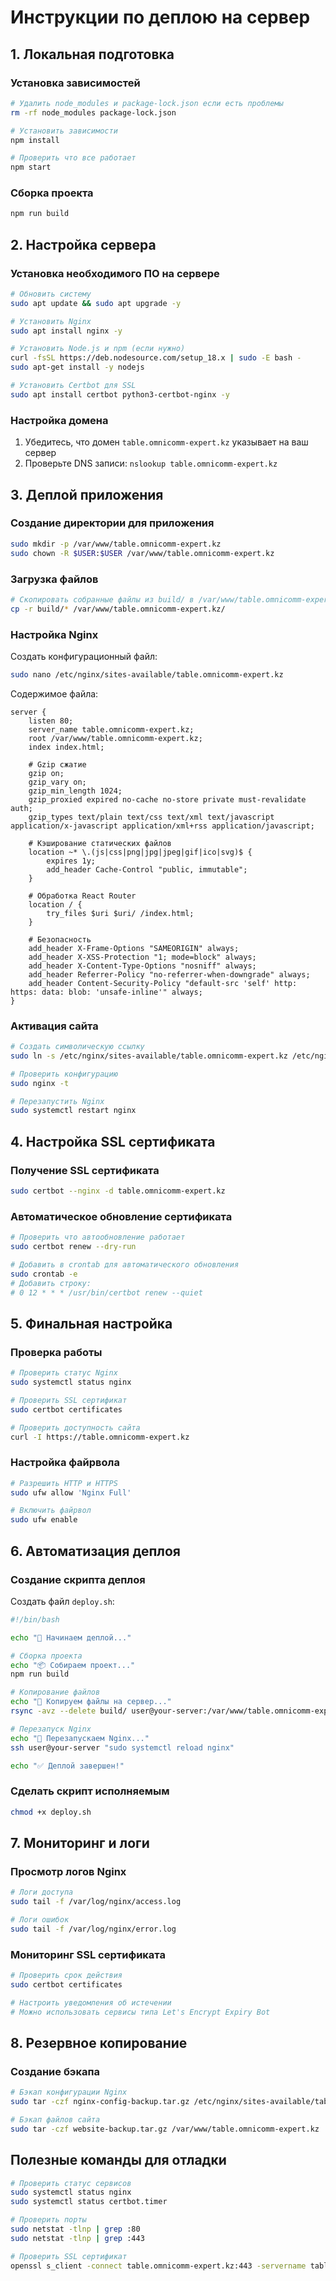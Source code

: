 # Инструкции по деплою на сервер

## 1. Локальная подготовка

### Установка зависимостей
```bash
# Удалить node_modules и package-lock.json если есть проблемы
rm -rf node_modules package-lock.json

# Установить зависимости
npm install

# Проверить что все работает
npm start
```

### Сборка проекта
```bash
npm run build
```

## 2. Настройка сервера

### Установка необходимого ПО на сервере
```bash
# Обновить систему
sudo apt update && sudo apt upgrade -y

# Установить Nginx
sudo apt install nginx -y

# Установить Node.js и npm (если нужно)
curl -fsSL https://deb.nodesource.com/setup_18.x | sudo -E bash -
sudo apt-get install -y nodejs

# Установить Certbot для SSL
sudo apt install certbot python3-certbot-nginx -y
```

### Настройка домена
1. Убедитесь, что домен `table.omnicomm-expert.kz` указывает на ваш сервер
2. Проверьте DNS записи: `nslookup table.omnicomm-expert.kz`

## 3. Деплой приложения

### Создание директории для приложения
```bash
sudo mkdir -p /var/www/table.omnicomm-expert.kz
sudo chown -R $USER:$USER /var/www/table.omnicomm-expert.kz
```

### Загрузка файлов
```bash
# Скопировать собранные файлы из build/ в /var/www/table.omnicomm-expert.kz/
cp -r build/* /var/www/table.omnicomm-expert.kz/
```

### Настройка Nginx
Создать конфигурационный файл:
```bash
sudo nano /etc/nginx/sites-available/table.omnicomm-expert.kz
```

Содержимое файла:
```nginx
server {
    listen 80;
    server_name table.omnicomm-expert.kz;
    root /var/www/table.omnicomm-expert.kz;
    index index.html;

    # Gzip сжатие
    gzip on;
    gzip_vary on;
    gzip_min_length 1024;
    gzip_proxied expired no-cache no-store private must-revalidate auth;
    gzip_types text/plain text/css text/xml text/javascript application/x-javascript application/xml+rss application/javascript;

    # Кэширование статических файлов
    location ~* \.(js|css|png|jpg|jpeg|gif|ico|svg)$ {
        expires 1y;
        add_header Cache-Control "public, immutable";
    }

    # Обработка React Router
    location / {
        try_files $uri $uri/ /index.html;
    }

    # Безопасность
    add_header X-Frame-Options "SAMEORIGIN" always;
    add_header X-XSS-Protection "1; mode=block" always;
    add_header X-Content-Type-Options "nosniff" always;
    add_header Referrer-Policy "no-referrer-when-downgrade" always;
    add_header Content-Security-Policy "default-src 'self' http: https: data: blob: 'unsafe-inline'" always;
}
```

### Активация сайта
```bash
# Создать символическую ссылку
sudo ln -s /etc/nginx/sites-available/table.omnicomm-expert.kz /etc/nginx/sites-enabled/

# Проверить конфигурацию
sudo nginx -t

# Перезапустить Nginx
sudo systemctl restart nginx
```

## 4. Настройка SSL сертификата

### Получение SSL сертификата
```bash
sudo certbot --nginx -d table.omnicomm-expert.kz
```

### Автоматическое обновление сертификата
```bash
# Проверить что автообновление работает
sudo certbot renew --dry-run

# Добавить в crontab для автоматического обновления
sudo crontab -e
# Добавить строку:
# 0 12 * * * /usr/bin/certbot renew --quiet
```

## 5. Финальная настройка

### Проверка работы
```bash
# Проверить статус Nginx
sudo systemctl status nginx

# Проверить SSL сертификат
sudo certbot certificates

# Проверить доступность сайта
curl -I https://table.omnicomm-expert.kz
```

### Настройка файрвола
```bash
# Разрешить HTTP и HTTPS
sudo ufw allow 'Nginx Full'

# Включить файрвол
sudo ufw enable
```

## 6. Автоматизация деплоя

### Создание скрипта деплоя
Создать файл `deploy.sh`:
```bash
#!/bin/bash

echo "🚀 Начинаем деплой..."

# Сборка проекта
echo "📦 Собираем проект..."
npm run build

# Копирование файлов
echo "📁 Копируем файлы на сервер..."
rsync -avz --delete build/ user@your-server:/var/www/table.omnicomm-expert.kz/

# Перезапуск Nginx
echo "🔄 Перезапускаем Nginx..."
ssh user@your-server "sudo systemctl reload nginx"

echo "✅ Деплой завершен!"
```

### Сделать скрипт исполняемым
```bash
chmod +x deploy.sh
```

## 7. Мониторинг и логи

### Просмотр логов Nginx
```bash
# Логи доступа
sudo tail -f /var/log/nginx/access.log

# Логи ошибок
sudo tail -f /var/log/nginx/error.log
```

### Мониторинг SSL сертификата
```bash
# Проверить срок действия
sudo certbot certificates

# Настроить уведомления об истечении
# Можно использовать сервисы типа Let's Encrypt Expiry Bot
```

## 8. Резервное копирование

### Создание бэкапа
```bash
# Бэкап конфигурации Nginx
sudo tar -czf nginx-config-backup.tar.gz /etc/nginx/sites-available/table.omnicomm-expert.kz

# Бэкап файлов сайта
sudo tar -czf website-backup.tar.gz /var/www/table.omnicomm-expert.kz
```

## Полезные команды для отладки

```bash
# Проверить статус сервисов
sudo systemctl status nginx
sudo systemctl status certbot.timer

# Проверить порты
sudo netstat -tlnp | grep :80
sudo netstat -tlnp | grep :443

# Проверить SSL сертификат
openssl s_client -connect table.omnicomm-expert.kz:443 -servername table.omnicomm-expert.kz
``` 